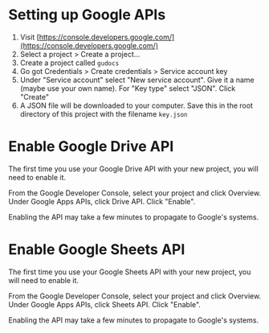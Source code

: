 Setting up Google APIs
======================

1. Visit [https://console.developers.google.com/](https://console.developers.google.com/)
2. Select a project > Create a project...
3. Create a project called `gudocs`
4. Go got Credentials > Create credentials > Service account key
5. Under "Service account" select "New service account". Give it a name (maybe use your own name). For "Key type" select "JSON". Click "Create"
6. A JSON file will be downloaded to your computer. Save this in the root directory of this project with the filename `key.json`

Enable Google Drive API
=======================

The first time you use your Google Drive API with your new project, you will need to enable it.

From the Google Developer Console, select your project and click Overview. Under Google Apps APIs, click Drive API. Click "Enable".

Enabling the API may take a few minutes to propagate to Google's systems. 

Enable Google Sheets API
============================

The first time you use your Google Sheets API with your new project, you will need to enable it.

From the Google Developer Console, select your project and click Overview. Under Google Apps APIs, click Sheets API. Click "Enable".

Enabling the API may take a few minutes to propagate to Google's systems.
